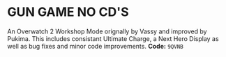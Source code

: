 # GUN GAME NO CD'S
An Overwatch 2 Workshop Mode orignally by Vassy and improved by Pukima.
This includes consistant Ultimate Charge, a Next Hero Display as well as bug fixes and minor code improvements.
**Code:** `9QVNB`

